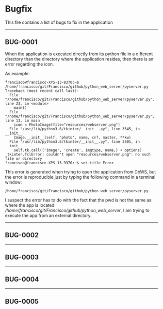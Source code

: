 # Bugfix
This file contains a list of bugs to fix in the application

---- 
## BUG-0001 

When the application is executed directly from its python file in a different directory than
the directory where the application resides, then there is an error regarding the icon.

As example:

```shell
francisco@francisco-XPS-13-9370:~$ /home/francisco/git/Francisco/github/python_web_server/pyserver.py
Traceback (most recent call last):
  File "/home/francisco/git/Francisco/github/python_web_server/pyserver.py", line 23, in <module>
    main()
  File "/home/francisco/git/Francisco/github/python_web_server/pyserver.py", line 13, in main
    icon = PhotoImage(file="resources/webserver.png")
  File "/usr/lib/python3.6/tkinter/__init__.py", line 3545, in __init__
    Image.__init__(self, 'photo', name, cnf, master, **kw)
  File "/usr/lib/python3.6/tkinter/__init__.py", line 3501, in __init__
    self.tk.call(('image', 'create', imgtype, name,) + options)
_tkinter.TclError: couldn't open "resources/webserver.png": no such file or directory
francisco@francisco-XPS-13-9370:~$ set-title Error
```
This error is generated when trying to open the application from DbWS, but
the error is reproducible just by typing the following command in a terminal window:

```shell
/home/francisco/git/Francisco/github/python_web_server/pyserver.py
```

I suspect the error has to do with the fact that the pwd is not the same as where the
app is located _/home/francisco/git/Francisco/github/python_web_server_, I am trying
to execute the app from an external directory.

---- 
## BUG-0002



---- 
## BUG-0003 



---- 
## BUG-0004 



---- 
## BUG-0005 



